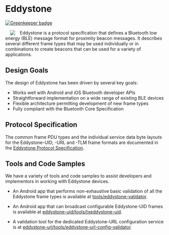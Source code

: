 # Eddystone

[![Greenkeeper badge](https://badges.greenkeeper.io/peterkinalex/eddystone.svg)](https://greenkeeper.io/)

<img align="left" src="res/logo/eddystone_logo.png" hspace="15" style="float: left">Eddystone is a protocol specification that defines a Bluetooth low energy (BLE) message format for proximity beacon messages. It describes several different frame types that may be used individually or in combinations to create beacons that can be used for a variety of applications.

## Design Goals

The design of Eddystone has been driven by several key goals:

- Works well with Android and iOS Bluetooth developer APIs
- Straightforward implementation on a wide range of existing BLE devices
- Flexible architecture permitting development of new frame types
- Fully compliant with the Bluetooth Core Specification

## Protocol Specification

The common frame PDU types and the individual service data byte layouts for
the Eddystone-UID, -URL and -TLM frame formats are documented in the
[Eddystone Protocol Specification](protocol-specification.md).

## Tools and Code Samples

We have a variety of tools and code samples to assist developers and implementors in working with Eddystone devices.

- An Android app that performs non-exhaustive basic validation of all the Eddystone frame types is available at [tools/eddystone-validator](tools/eddystone-validator).

- An Android app that can broadcast configurable Eddystone-UID frames is available at [eddystone-uid/tools/txeddystone-uid](eddystone-uid/tools/txeddystone-uid).

- A validation tool for the dedicated Eddystone-URL configuration service is at
[eddystone-url/tools/eddystone-url-config-validator](eddystone-url/tools/eddystone-url-config-validator).
